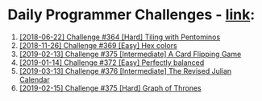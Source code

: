 # Daily Programmer Challenges - [link](https://www.reddit.com/r/dailyprogrammer):

1. [[2018-06-22] Challenge #364 [Hard] Tiling with Pentominos](https://www.reddit.com/r/dailyprogrammer/comments/8t4440/20180622_challenge_364_hard_tiling_with_pentominos/)
2. [[2018-11-26] Challenge #369 [Easy] Hex colors](https://www.reddit.com/r/dailyprogrammer/comments/a0lhxx/20181126_challenge_369_easy_hex_colors/)
3. [[2019-02-13] Challenge #375 [Intermediate] A Card Flipping Game](https://www.reddit.com/r/dailyprogrammer/comments/aq6gfy/20190213_challenge_375_intermediate_a_card/)
4. [[2019-01-14] Challenge #372 [Easy] Perfectly balanced](https://www.reddit.com/r/dailyprogrammer/comments/afxxca/20190114_challenge_372_easy_perfectly_balanced/)
5. [[2019-03-13] Challenge #376 [Intermediate] The Revised Julian Calendar](https://www.reddit.com/r/dailyprogrammer/comments/b0nuoh/20190313_challenge_376_intermediate_the_revised/)
6. [[2019-02-15] Challenge #375 [Hard] Graph of Thrones](https://www.reddit.com/r/dailyprogrammer/comments/aqwvxo/20190215_challenge_375_hard_graph_of_thrones/)